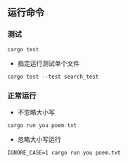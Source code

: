 ## 运行命令

### 测试

```shell
cargo test
```

- 指定运行测试单个文件
```shell
cargo test --test search_test 
```

### 正常运行

- 不忽略大小写
```shell
cargo run you poem.txt
```

- 忽略大小写运行
```shell
IGNORE_CASE=1 cargo run you poem.txt
```
